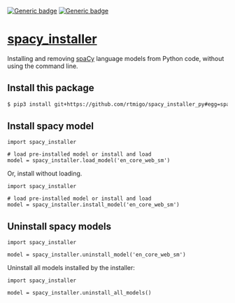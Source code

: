 [![Generic badge](https://img.shields.io/badge/Python-3.6+-blue.svg)](#)
[![Generic badge](https://img.shields.io/badge/Tested_on-Linux%20|%20macOS%20|%20Windows-blue.svg)](#)

# [spacy_installer](https://github.com/rtmigo/spacy_installer_py)

Installing and removing [spaCy](https://spacy.io/) language models from Python 
code, without using the command line.


## Install this package

```bash
$ pip3 install git+https://github.com/rtmigo/spacy_installer_py#egg=spacy_installer
```

## Install spacy model

```python3
import spacy_installer

# load pre-installed model or install and load
model = spacy_installer.load_model('en_core_web_sm')
```

Or, install without loading.

```python3
import spacy_installer

# load pre-installed model or install and load
model = spacy_installer.install_model('en_core_web_sm')
```


## Uninstall spacy models

```python3
import spacy_installer

model = spacy_installer.uninstall_model('en_core_web_sm')
```

Uninstall all models installed by the installer:

```python3
import spacy_installer

model = spacy_installer.uninstall_all_models()
```
